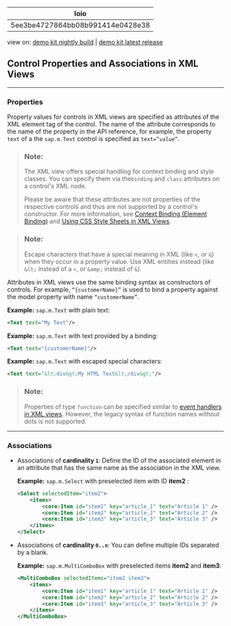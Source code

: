<!-- loio5ee3be4727864bb08b991414e0428e38 -->

| loio |
| -----|
| 5ee3be4727864bb08b991414e0428e38 |

<div id="loio">

view on: [demo kit nightly build](https://openui5nightly.hana.ondemand.com/#/topic/5ee3be4727864bb08b991414e0428e38) | [demo kit latest release](https://openui5.hana.ondemand.com/#/topic/5ee3be4727864bb08b991414e0428e38)</div>

## Control Properties and Associations in XML Views

***

### Properties

Property values for controls in XML views are specified as attributes of the XML element tag of the control. The name of the attribute corresponds to the name of the property in the API reference, for example, the property `text` of a the `sap.m.Text` control is specified as <code>text=”<i>value</i>”</code>.

> ### Note:  
> The XML view offers special handling for context binding and style classes. You can specify them via the`binding` and `class` attributes on a control's XML node.
> 
> Please be aware that these attributes are not properties of the respective controls and thus are not supported by a control's constructor. For more information, see [Context Binding \(Element Binding\)](Context_Binding_Element_Binding_91f05e8.md) and [Using CSS Style Sheets in XML Views](Using_CSS_Style_Sheets_in_XML_Views_b564935.md).

> ### Note:  
> Escape characters that have a special meaning in XML \(like `<`, or `&`\) when they occur in a property value. Use XML entities instead \(like `&lt;` instead of a `<`, or `&amp;` instead of `&`\).

Attributes in XML views use the same binding syntax as constructors of controls. For example, `“{customerName}”` is used to bind a property against the model property with name `“customerName”`.

**Example:** `sap.m.Text` with plain text:

```xml
<Text text="My Text"/>
```

**Example:** `sap.m.Text` with text provided by a binding:

```xml
<Text text="{customerName}"/>
```

**Example:** `sap.m.Text` with escaped special characters:

```xml
<Text text="&lt;div&gt;My HTML Text&lt;/div&gt;"/>
```

> ### Note:  
> Properties of type `function` can be specified similar to [event handlers in XML views](Handling_Events_in_XML_Views_b0fb4de.md). However, the legacy syntax of function names without dots is not supported.

***

### Associations

-   Associations of **cardinality `1`**: Define the ID of the associated element in an attribute that has the same name as the association in the XML view.

    **Example:** `sap.m.Select` with preselected item with ID **item2** :

    ```xml
    <Select selectedItem="item2">
        <items>
            <core:Item id="item1" key="article_1" text="Article 1" />
            <core:Item id="item2" key="article_2" text="Article 2" />
            <core:Item id="item3" key="article_3" text="Article 3" />
        </items>
    </Select>
    ```

-   Associations of **cardinality `0..n`**: You can define multiple IDs separated by a blank.

    **Example:** `sap.m.MultiComboBox` with preselected items **item2** and **item3**:

    ```xml
    <MultiComboBox selectedItems="item2 item3">
        <items>
            <core:Item id="item1" key="article_1" text="Article 1" />
            <core:Item id="item2" key="article_2" text="Article 2" />
            <core:Item id="item3" key="article_3" text="Article 3" />
        </items>
    </MultiComboBox>
    ```


